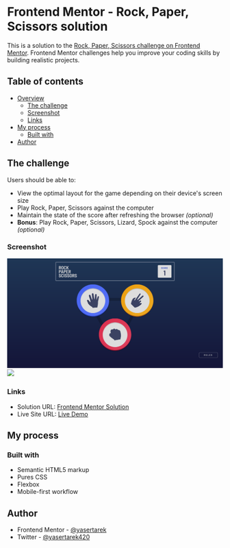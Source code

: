 # Frontend Mentor - Rock, Paper, Scissors solution

This is a solution to the [Rock, Paper, Scissors challenge on Frontend Mentor](https://www.frontendmentor.io/challenges/rock-paper-scissors-game-pTgwgvgH). Frontend Mentor challenges help you improve your coding skills by building realistic projects. 

## Table of contents

- [Overview](#overview)
  - [The challenge](#the-challenge)
  - [Screenshot](#screenshot)
  - [Links](#links)
- [My process](#my-process)
  - [Built with](#built-with)
- [Author](#author)


## The challenge

Users should be able to:

- View the optimal layout for the game depending on their device's screen size
- Play Rock, Paper, Scissors against the computer
- Maintain the state of the score after refreshing the browser _(optional)_
- **Bonus**: Play Rock, Paper, Scissors, Lizard, Spock against the computer _(optional)_

### Screenshot

![](./screenshot-desktop.png)
![](./screenshot-mobile.png)

### Links

- Solution URL: [Frontend Mentor Solution](https://www.frontendmentor.io/solutions/rock-paper-scissors-game-ajTna1XfB)
- Live Site URL: [Live Demo](https://yasertarek.github.io/rock-paper-scissors/index.html)

## My process

### Built with

- Semantic HTML5 markup
- Pures CSS
- Flexbox
- Mobile-first workflow
## Author

- Frontend Mentor - [@yasertarek](https://www.frontendmentor.io/profile/yasertarek)
- Twitter - [@yasertarek420](https://www.twitter.com/yasertarek420)
